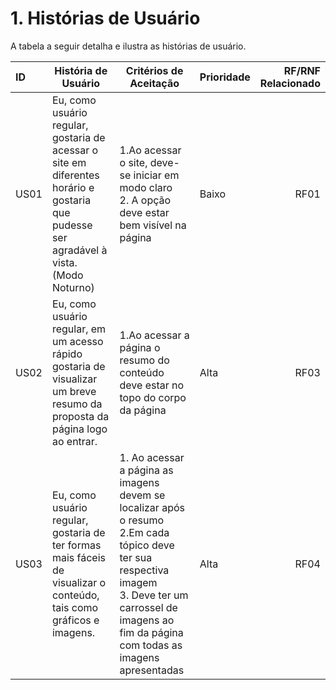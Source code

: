 # 1. Histórias de Usuário

A tabela a seguir detalha e ilustra as histórias de usuário.

|ID   |História de Usuário|Critérios de Aceitação|Prioridade|RF/RNF<br>Relacionado|
|:----|----               |----                  |---       |                 ---:|
|US01 |Eu, como usuário regular, gostaria de acessar o site em diferentes horário e gostaria que pudesse ser agradável à vista. (Modo Noturno)|1.Ao acessar o site, deve-se iniciar em modo claro<br>2. A opção deve estar bem visível na página|Baixo|RF01|
|US02 |Eu, como usuário regular, em um acesso rápido gostaria de visualizar um breve resumo da proposta da página logo ao entrar.|1.Ao acessar a página o resumo do conteúdo deve estar no topo do corpo da página|Alta|RF03|
|US03 |Eu, como usuário regular, gostaria de ter formas mais fáceis de visualizar o conteúdo, tais como gráficos e imagens.|1. Ao acessar a página as imagens devem se localizar após o resumo<br>2.Em cada tópico deve ter sua respectiva imagem<br>3. Deve ter um carrossel de imagens ao fim da página com todas as imagens apresentadas|Alta|RF04| 
